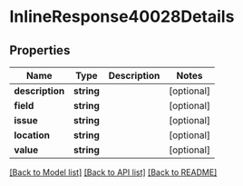 # InlineResponse40028Details

## Properties
Name | Type | Description | Notes
------------ | ------------- | ------------- | -------------
**description** | **string** |  | [optional] 
**field** | **string** |  | [optional] 
**issue** | **string** |  | [optional] 
**location** | **string** |  | [optional] 
**value** | **string** |  | [optional] 

[[Back to Model list]](../README.md#documentation-for-models) [[Back to API list]](../README.md#documentation-for-api-endpoints) [[Back to README]](../README.md)


